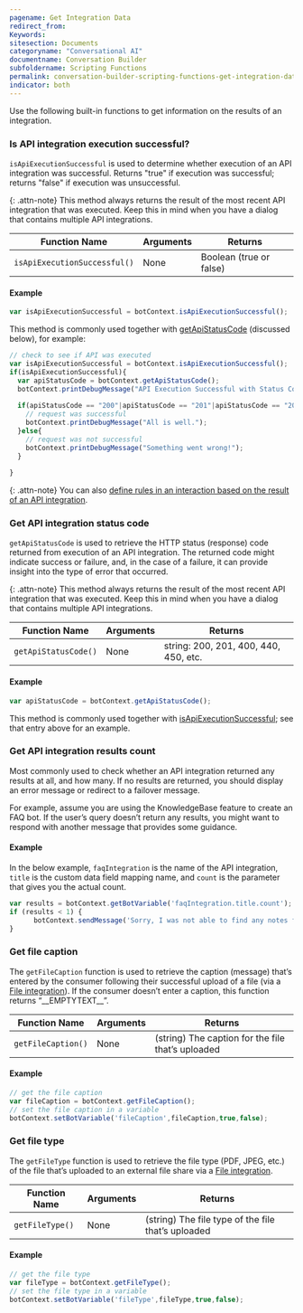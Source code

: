 ```yaml
---
pagename: Get Integration Data
redirect_from:
Keywords:
sitesection: Documents
categoryname: "Conversational AI"
documentname: Conversation Builder
subfoldername: Scripting Functions
permalink: conversation-builder-scripting-functions-get-integration-data.html
indicator: both
---
```


Use the following built-in functions to get information on the results of an integration.

### Is API integration execution successful?

`isApiExecutionSuccessful` is used to determine whether execution of an API integration was successful. Returns "true" if execution was successful; returns "false" if execution was unsuccessful.

{: .attn-note}
This method always returns the result of the most recent API integration that was executed. Keep this in mind when you have a dialog that contains multiple API integrations.

| Function Name | Arguments | Returns |
| --- | --- | --- |
| `isApiExecutionSuccessful()` | None | Boolean (true or false) |

#### Example

```javascript
var isApiExecutionSuccessful = botContext.isApiExecutionSuccessful();
```

This method is commonly used together with [getApiStatusCode](conversation-builder-scripting-functions-get-integration-data.html#get-api-integration-status-code) (discussed below), for example:

```javascript
// check to see if API was executed
var isApiExecutionSuccessful = botContext.isApiExecutionSuccessful();
if(isApiExecutionSuccessful){
  var apiStatusCode = botContext.getApiStatusCode();
  botContext.printDebugMessage("API Execution Successful with Status Code: "+apiStatusCode);
 
  if(apiStatusCode == "200"|apiStatusCode == "201"|apiStatusCode == "203"){
    // request was successful
    botContext.printDebugMessage("All is well.");
  }else{
    // request was not successful
    botContext.printDebugMessage("Something went wrong!");
  }  
     
}
```

{: .attn-note}
You can also [define rules in an interaction based on the result of an API integration](conversation-builder-interactions-integrations.html#integration-interactions).

### Get API integration status code

`getApiStatusCode` is used to retrieve the HTTP status (response) code returned from execution of an API integration. The returned code might indicate success or failure, and, in the case of a failure, it can provide insight into the type of error that occurred.

{: .attn-note}
This method always returns the result of the most recent API integration that was executed. Keep this in mind when you have a dialog that contains multiple API integrations.

| Function Name | Arguments | Returns |
| --- | --- | --- |
| `getApiStatusCode()` | None | string: 200, 201, 400, 440, 450, etc. |

#### Example

```javascript
var apiStatusCode = botContext.getApiStatusCode();
```

This method is commonly used together with [isApiExecutionSuccessful](conversation-builder-scripting-functions-get-integration-data.html#is-api-integration-execution-successful); see that entry above for an example.

### Get API integration results count

Most commonly used to check whether an API integration returned any results at all, and how many. If no results are returned, you should display an error message or redirect to a failover message.

For example, assume you are using the KnowledgeBase feature to create an FAQ bot. If the user’s query doesn’t return any results, you might want to respond with another message that provides some guidance.

#### Example

In the below example, `faqIntegration` is the name of the API integration, `title` is the custom data field mapping name, and `count` is the parameter that gives you the actual count.

```javascript
var results = botContext.getBotVariable('faqIntegration.title.count');
if (results < 1) {
      botContext.sendMessage('Sorry, I was not able to find any notes for this contact.');
}
```

### Get file caption

The `getFileCaption` function is used to retrieve the caption (message) that’s entered by the consumer following their successful upload of a file (via a [File integration](conversation-builder-integrations-file-integrations.html)). If the consumer doesn’t enter a caption, this function returns “\_\_EMPTYTEXT\_\_”.

| Function Name | Arguments | Returns |
| --- | --- | --- |
| `getFileCaption()` | None | (string) The caption for the file that’s uploaded |

#### Example

```javascript
// get the file caption
var fileCaption = botContext.getFileCaption();
// set the file caption in a variable
botContext.setBotVariable('fileCaption',fileCaption,true,false);
```

### Get file type
The `getFileType` function is used to retrieve the file type (PDF, JPEG, etc.) of the file that’s uploaded to an external file share via a [File integration](conversation-builder-integrations-file-integrations.html).

| Function Name | Arguments | Returns |
| --- | --- | --- |
| `getFileType()` | None | (string) The file type of the file that’s uploaded |

#### Example

```javascript
// get the file type
var fileType = botContext.getFileType();
// set the file type in a variable
botContext.setBotVariable('fileType',fileType,true,false);
```
